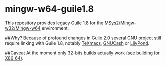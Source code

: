 # mingw-w64-guile1.8

This repository provides legacy Guile 1.8 for the [MSys2/Mingw-w32/Mingw-w64](https://sourceforge.net/p/msys2/wiki/MSYS2%20introduction/) environment. 

##Why?
Because of profound changes in Guile 2.0 several GNU project still require linking with Guile 1.8, notably [TeXmacs](http://www.texmacs.org/), [GNUCash](http://www.gnucash.org/) or [LilyPond](http://lilypond.org/).

##Caveat
At the moment only 32-bits builds actually work [(see building for X86_64)](./X86_64_building.txt).
